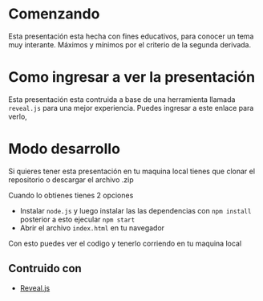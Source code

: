 # Comenzando
Esta presentación esta hecha con fines educativos, para conocer un tema muy interante. Máximos y mínimos por el criterio de la segunda derivada.

# Como ingresar a ver la presentación
Esta presentación esta contruida a base de una herramienta llamada `reveal.js` para una mejor experiencia.
Puedes ingresar a este enlace para verlo, 

# Modo desarrollo
Si quieres tener esta presentación en tu maquina local tienes que clonar el repositorio o descargar el archivo .zip

Cuando lo obtienes tienes 2 opciones
* Instalar `node.js` y luego instalar las las dependencias con `npm install` posterior a esto ejecular `npm start`
* Abrir el archivo `index.html` en tu navegador

Con esto puedes ver el codigo y tenerlo corriendo en tu maquina local

## Contruido con
* [Reveal.js](https://revealjs.com/)

